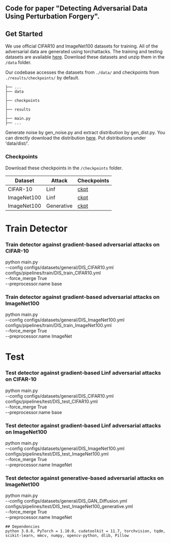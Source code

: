 ## Code for paper "Detecting Adversarial Data Using Perturbation Forgery". 

## Get Started

We use official CIFAR10 and ImageNet100 datasets for training. 
All of the adversarial data are generated using torchattacks.
The training and testing datasets are available [here](https://drive.google.com/drive/folders/1LNanBnj8_g34vhWl6ny8uWH48kG7HoCp?usp=sharing).
Download these datasets and unzip them in the ```/data``` folder.

Our codebase accesses the datasets from `./data/` and checkpoints from `./results/checkpoints/` by default.
```
├── ...
├── data
│   
├── checkpoints
│   
├── results
│   
├── main.py
├── ...
```

Generate noise by gen_noise.py and extract distribution by gen_dist.py. You can directly download the distribution [here](https://pan.baidu.com/s/11gzCNm6S3eqzBmSegk0JaQ?pwd=z433). 
Put distributions under 'data/dist/'.

### Checkpoints
Download these checkpoints in the ```/checkpoints``` folder.

| Dataset | Attack | Checkpoints |
| --- | --- | --- |
| CIFAR-10 | Linf | [ckpt](https://drive.google.com/file/d/1h_WA_ox5yOtwR8got0IvxiCZUP_tWDR4/view?usp=sharing) |
| ImageNet100 | Linf | [ckpt](https://drive.google.com/file/d/1z6qO4ABCM8xNYuPq5XwZujmcev04Wxun/view?usp=sharing) |
| ImageNet100 | Generative | [ckpt](https://drive.google.com/file/d/1-ar86SVwSg3D42rOju-LLadjei4tk-Ar/view?usp=sharing) |


# Train Detector
### Train detector against gradient-based adversarial attacks on CIFAR-10
python main.py \
--config configs/datasets/general/DIS_CIFAR10.yml \
configs/pipelines/train/DIS_train_CIFAR10.yml \
--force_merge True\
--preprocessor.name base

### Train detector against gradient-based adversarial attacks on ImageNet100
python main.py \
--config configs/datasets/general/DIS_ImageNet100.yml \
configs/pipelines/train/DIS_train_ImageNet100.yml \
--force_merge True\
--preprocessor.name ImageNet

# Test
### Test detector against gradient-based Linf adversarial attacks on CIFAR-10
python main.py \
--config configs/datasets/general/DIS_CIFAR10.yml \
configs/pipelines/test/DIS_test_CIFAR10.yml \
--force_merge True\
--preprocessor.name base 

### Test detector against gradient-based Linf adversarial attacks on ImageNet100
python main.py \
--config configs/datasets/general/DIS_ImageNet100.yml \
configs/pipelines/test/DIS_test_ImageNet100.yml \
--force_merge True\
--preprocessor.name ImageNet 

### Test detector against generative-based adversarial attacks on ImageNet100
python main.py \
--config configs/datasets/general/DIS_GAN_Diffusion.yml \
configs/pipelines/test/DIS_test_ImageNet100_generative.yml \
--force_merge True\
--preprocessor.name ImageNet 


```
## Dependencies
python 3.8.8, PyTorch = 1.10.0, cudatoolkit = 11.7, torchvision, tqdm, scikit-learn, mmcv, numpy, opencv-python, dlib, Pillow
```
